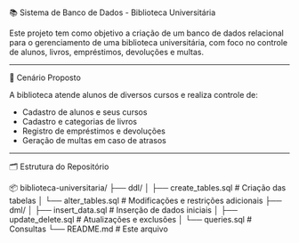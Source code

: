 📚 Sistema de Banco de Dados - Biblioteca Universitária

Este projeto tem como objetivo a criação de um banco de dados relacional para o gerenciamento de uma biblioteca universitária, com foco no controle de alunos, livros, empréstimos, devoluções e multas.

---

🧠 Cenário Proposto

A biblioteca atende alunos de diversos cursos e realiza controle de:

- Cadastro de alunos e seus cursos
- Cadastro e categorias de livros
- Registro de empréstimos e devoluções
- Geração de multas em caso de atrasos

---

🗂️ Estrutura do Repositório

📦 biblioteca-universitaria/
├── ddl/
│   ├── create_tables.sql      # Criação das tabelas
│   └── alter_tables.sql       # Modificações e restrições adicionais
├── dml/
│   ├── insert_data.sql        # Inserção de dados iniciais
│   ├── update_delete.sql      # Atualizações e exclusões
│   └── queries.sql            # Consultas
└── README.md                  # Este arquivo
